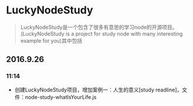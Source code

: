 # LuckyNodeStudy

> LuckyNodeStudy是一个包含了很多有意思的学习node的开源项目。(LuckyNodeStudy is a project for study node with many interesting example for you)其中包括

## 2016.9.26
### 11:14
- 创建LuckyNodeStudy项目，增加案例一：人生的意义[study readline]，文件：node-study-whatIsYourLife.js


